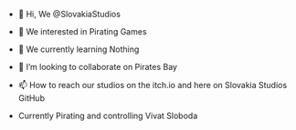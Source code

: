 - 👋 Hi, We @SlovakiaStudios
- 👀 We interested in Pirating Games
- 🌱 We currently learning Nothing
- 💞️ I’m looking to collaborate on Pirates Bay
- 📫 How to reach our studios on the itch.io and here on Slovakia Studios GitHub

- Currently Pirating and controlling Vivat Sloboda
